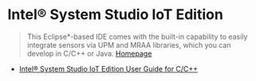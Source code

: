 Intel® System Studio IoT Edition
==

> This Eclipse*-based IDE comes with the built-in capability to easily integrate sensors via UPM and MRAA libraries, which you can develop in C/C++ or Java. [Homepage](https://software.intel.com/en-us/iot/software/ide/eclipse)

- [Intel® System Studio IoT Edition User Guide for C/C++](https://software.intel.com/en-us/intel-system-studio-iot-edition-guide-for-c)

